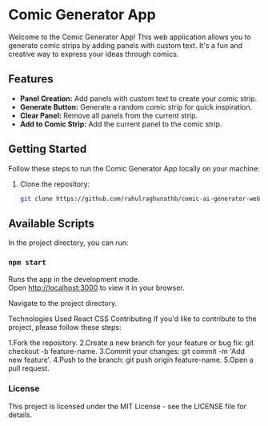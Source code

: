 # Comic Generator App

Welcome to the Comic Generator App! This web application allows you to generate comic strips by adding panels with custom text. It's a fun and creative way to express your ideas through comics.

## Features

- **Panel Creation:** Add panels with custom text to create your comic strip.
- **Generate Button:** Generate a random comic strip for quick inspiration.
- **Clear Panel:** Remove all panels from the current strip.
- **Add to Comic Strip:** Add the current panel to the comic strip.

## Getting Started

Follow these steps to run the Comic Generator App locally on your machine:

1. Clone the repository:

   ```bash
   git clone https://github.com/rahulraghunathb/comic-ai-generator-web-app.git
   ```

## Available Scripts

In the project directory, you can run:

### `npm start`

Runs the app in the development mode.\
Open [http://localhost:3000](http://localhost:3000) to view it in your browser.

Navigate to the project directory.

Technologies Used
React
CSS
Contributing
If you'd like to contribute to the project, please follow these steps:

1.Fork the repository.
2.Create a new branch for your feature or bug fix: git checkout -b feature-name.
3.Commit your changes: git commit -m 'Add new feature'.
4.Push to the branch: git push origin feature-name.
5.Open a pull request.

### License

This project is licensed under the MIT License - see the LICENSE file for details.
